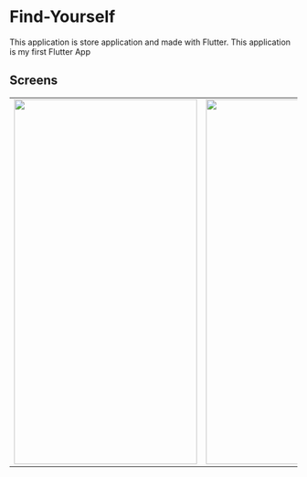 # Find-Yourself
This application is store application and made with Flutter. This application is my first Flutter App


## Screens

 <table style"float:right;">
 <tr>
   <td> <img width="320" height="640" src = "https://github.com/engingulek/Find-Yourself/assets/74055938/ae375a2f-4c53-4767-94ae-3f94b0d8b24a"> </td>
   <td>  <img width="320" height="640" src = "https://github.com/engingulek/Find-Yourself/assets/74055938/bac2586d-1c2a-4aa3-be67-d34dce31e981">   </td>
   <td>  <img width="320" height="640" src = "https://github.com/engingulek/Find-Yourself/assets/74055938/9b6f0b77-9435-4091-869f-ec20636fc7d2">   </td>
 </tr>
 </table>

